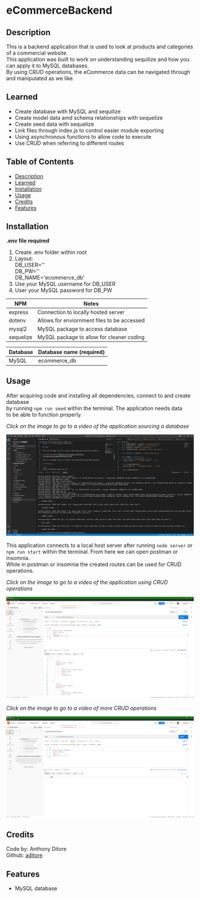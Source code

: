 # eCommerceBackend

## Description

This is a backend application that is used to look at products and categories of a commercial website.</br>
This application was built to work on understanding sequilize and how you can apply it to MySQL databases.</br>
By using CRUD operations, the eCommerce data can be navigated through and manipulated as we like.</br>

## Learned

- Create database with MySQL and sequilize
- Create model data amd schema relationships with sequelize
- Create seed data with sequelize
- Link files through index.js to control easier module exporting
- Using asynchronous functions to allow code to execute
- Use CRUD when referring to different routes

## Table of Contents

- [Description](#description)
- [Learned](#learned)
- [Installation](#installation)
- [Usage](#usage)
- [Credits](#credits)
- [Features](#features)

## Installation

**.env file required**

1. Create .env folder within root
2. Layout:</br>
DB_USER=''</br>
DB_PW=''<br>
DB_NAME='ecommerce_db'</br>
3. Use your MySQL username for DB_USER
4. User your MySQL password for DB_PW</br>

NPM | Notes
--- | --- 
express | Connection to locally hosted server
dotenv | Allows for enviornment files to be accessed
mysql2 | MySQL package to access database
sequelize | MySQL package to allow for cleaner coding

Database | Database name (required)
--- | ---
MySQL | ecommerce_db

## Usage

After acquiring code and installing all dependencies, connect to and create database</br> by running `npm run seed` within the terminal. The application needs data</br>
to be able to function properly.</br>

_Click on the image to go to a video of the application sourcing a database_

[![SOURCE_DATABASE](./public/images/databaseE.png)](https://drive.google.com/file/d/1LJILkNWs-UfGcjsibDqBv7p7H9zAqJtY/view)

This application connects to a local host server after running `node server` or</br> 
`npm run start` within the terminal. From here we can open postman or insomnia.</br>
While in postman or insomnia the created routes can be used for CRUD operations.</br>

_Click on the image to go to a video of the application using CRUD operations_

[![CRUD](./public/images/postmanE.png)](https://drive.google.com/file/d/1Ma-W7szWdrGeQH8d_RmE2fGLLiTMgzHt/view)

_Click on the image to go to a video of more CRUD operations_

[![CRUD](./public/images/postmanP.png)](https://drive.google.com/file/d/1-7gnkFUivJLrKxTpoCjqwIZIsCIrOGPl/view)

## Credits

Code by: Anthony Ditore</br>
Github: [aditore](https://github.com/aditore)</br>

## Features

- MySQL database